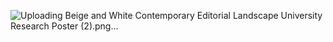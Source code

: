 ![Uploading Beige and White Contemporary Editorial Landscape University Research Poster (2).png…]()
